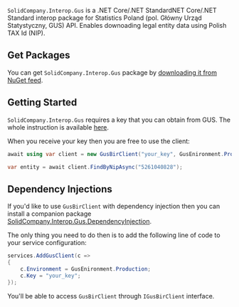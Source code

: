 ﻿`SolidCompany.Interop.Gus` is a .NET Core/.NET StandardNET Core/.NET Standard interop package for Statistics Poland (pol. Główny Urząd Statystyczny, GUS) API. Enables downoading legal entity data using Polish TAX Id (NIP).

## Get Packages

You can get `SolidCompany.Interop.Gus` package by [downloading it from NuGet feed](https://www.nuget.org/packages/SolidCompany.Interop.Gus).

## Getting Started

`SolidCompany.Interop.Gus` requires a key that you can obtain from GUS. The whole instruction is available [here](https://api.stat.gov.pl/Home/RegonApi).

When you receive your key then you are free to use the client:

```C#
await using var client = new GusBirClient("your_key", GusEnironment.Production);

var entity = await client.FindByNipAsync("5261040828");
```

## Dependency Injections

If you'd like to use `GusBirClient` with dependency injection then you can install a companion package [SolidCompany.Interop.Gus.DependencyInjection](https://www.nuget.org/packages/SolidCompany.Interop.Gus.DependencyInjection).

The only thing you need to do then is to add the following line of code to your service configuration:

```C#
services.AddGusClient(c =>
{
    c.Environment = GusEnironment.Production;
    c.Key = "your_key";
});
```

You'll be able to access `GusBirClient` through `IGusBirClient` interface.